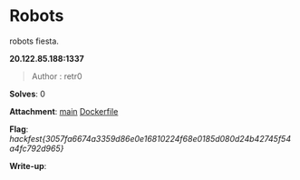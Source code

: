 # Robots

robots fiesta.

**20.122.85.188:1337**

> Author : retr0

**Solves**: 0

**Attachment**: [main](main) [Dockerfile](Dockerfile)

**Flag**:  *hackfest{3057fa6674a3359d86e0e16810224f68e0185d080d24b42745f54a4fc792d965}*

**Write-up**:
